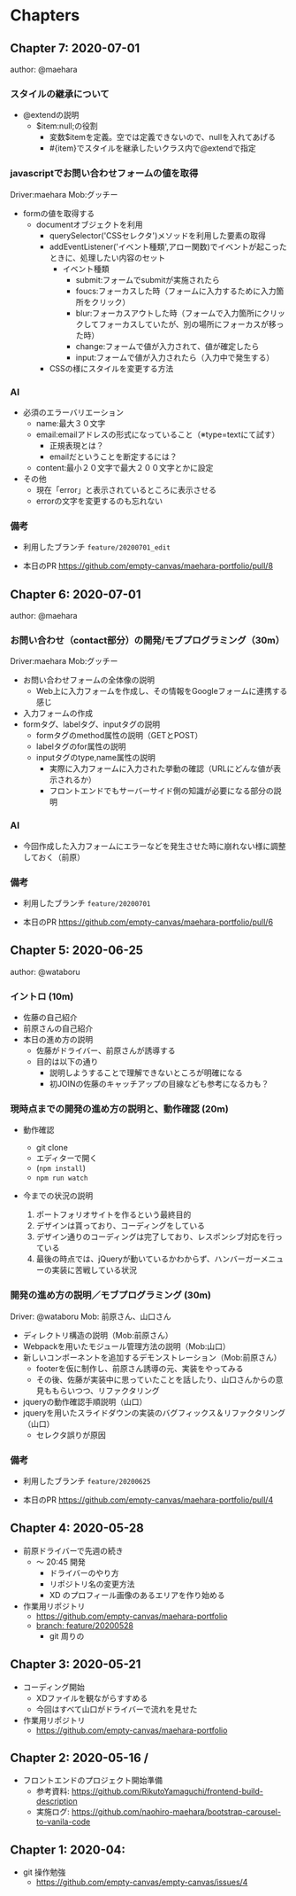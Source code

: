# Chapters

## Chapter 7: 2020-07-01

author: @maehara

### スタイルの継承について

- @extendの説明
    - $item:null;の役割
        - 変数$itemを定義。空では定義できないので、nullを入れてあげる
        - #{item}でスタイルを継承したいクラス内で@extendで指定

### javascriptでお問い合わせフォームの値を取得
Driver:maehara
Mob:グッチー

- formの値を取得する
    - documentオブジェクトを利用
        - querySelector('CSSセレクタ')メソッドを利用した要素の取得
        - addEventListener('イベント種類',アロー関数)でイベントが起こったときに、処理したい内容のセット
            - イベント種類
                - submit:フォームでsubmitが実施されたら
                - foucs:フォーカスした時（フォームに入力するために入力箇所をクリック）
                - blur:フォーカスアウトした時（フォームで入力箇所にクリックしてフォーカスしていたが、別の場所にフォーカスが移った時）
                - change:フォームで値が入力されて、値が確定したら
                - input:フォームで値が入力されたら（入力中で発生する）
        - CSSの様にスタイルを変更する方法

### AI
- 必須のエラーバリエーション
    - name:最大３０文字
    - email:emailアドレスの形式になっていること（※type=textにて試す）
        - 正規表現とは？
        - emailだということを断定するには？
    - content:最小２０文字で最大２００文字とかに設定
- その他
    - 現在「error」と表示されているところに表示させる
    - errorの文字を変更するのも忘れない

### 備考
- 利用したブランチ
`feature/20200701_edit`

- 本日のPR
https://github.com/empty-canvas/maehara-portfolio/pull/8


## Chapter 6: 2020-07-01

author: @maehara

### お問い合わせ（contact部分）の開発/モブプログラミング（30m）
Driver:maehara
Mob:グッチー

- お問い合わせフォームの全体像の説明
    - Web上に入力フォームを作成し、その情報をGoogleフォームに連携する感じ
- 入力フォームの作成
- formタグ、labelタグ、inputタグの説明
    - formタグのmethod属性の説明（GETとPOST）
    - labelタグのfor属性の説明
    - inputタグのtype,name属性の説明
        - 実際に入力フォームに入力された挙動の確認（URLにどんな値が表示されるか）
        - フロントエンドでもサーバーサイド側の知識が必要になる部分の説明

### AI
- 今回作成した入力フォームにエラーなどを発生させた時に崩れない様に調整しておく（前原）

### 備考
- 利用したブランチ
`feature/20200701`

- 本日のPR
https://github.com/empty-canvas/maehara-portfolio/pull/6

## Chapter 5: 2020-06-25

author: @wataboru

### イントロ (10m)

- 佐藤の自己紹介
- 前原さんの自己紹介
- 本日の進め方の説明
   - 佐藤がドライバー、前原さんが誘導する
   - 目的は以下の通り
     - 説明しようすることで理解できないところが明確になる
     - 初JOINの佐藤のキャッチアップの目線なども参考になるカも？
  
### 現時点までの開発の進め方の説明と、動作確認 (20m)

- 動作確認
  - git clone
  - エディターで開く
  - (`npm install`)
  - `npm run watch`

- 今までの状況の説明
  1. ポートフォリオサイトを作るという最終目的
  2. デザインは貰っており、コーディングをしている
  3. デザイン通りのコーディングは完了しており、レスポンシブ対応を行っている
  4. 最後の時点では、jQueryが動いているかわからず、ハンバーガーメニューの実装に苦戦している状況

### 開発の進め方の説明／モブプログラミング (30m)
Driver: @wataboru
Mob: 前原さん、山口さん

- ディレクトリ構造の説明（Mob:前原さん）
- Webpackを用いたモジュール管理方法の説明（Mob:山口）
- 新しいコンポーネントを追加するデモンストレーション（Mob:前原さん）
  - footerを仮に制作し、前原さん誘導の元、実装をやってみる
  - その後、佐藤が実装中に思っていたことを話したり、山口さんからの意見ももらいつつ、リファクタリング
- jqueryの動作確認手順説明（山口）
- jqueryを用いたスライドダウンの実装のバグフィックス＆リファクタリング（山口）
  - セレクタ誤りが原因

### 備考
- 利用したブランチ
`feature/20200625`

- 本日のPR
https://github.com/empty-canvas/maehara-portfolio/pull/4

## Chapter 4: 2020-05-28

* 前原ドライバーで先週の続き
    * 〜 20:45 開発
        * ドライバーのやり方
        * リポジトリ名の変更方法
        * XD のプロフィール画像のあるエリアを作り始める
* 作業用リポジトリ
    * https://github.com/empty-canvas/maehara-portfolio
    * [branch: feature/20200528](https://github.com/empty-canvas/maehara-portfolio/pull/1)
        * git 周りの

## Chapter 3: 2020-05-21

* コーディング開始
    * XDファイルを観ながらすすめる
    * 今回はすべて山口がドライバーで流れを見せた
* 作業用リポジトリ
    * https://github.com/empty-canvas/maehara-portfolio

## Chapter 2: 2020-05-16 / 

* フロントエンドのプロジェクト開始準備
    * 参考資料: https://github.com/RikutoYamaguchi/frontend-build-description
    * 実施ログ: https://github.com/naohiro-maehara/bootstrap-carousel-to-vanila-code

## Chapter 1: 2020-04: 

* git 操作勉強
    * https://github.com/empty-canvas/empty-canvas/issues/4
